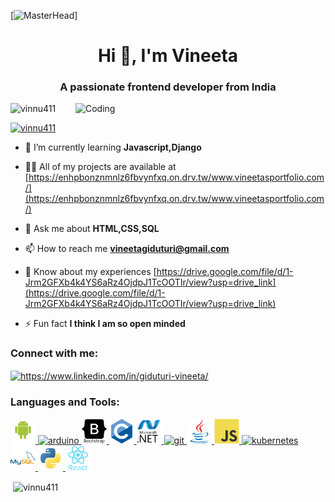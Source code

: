 [![MasterHead](https://dribbble.com/shots/20194763-Gif-Animation)]
<h1 align="center">Hi 👋, I'm Vineeta</h1>
<h3 align="center">A passionate frontend developer from India</h3>
<img align="right" alt="Coding" width="400" src="">
<p align="left"> <img src="https://komarev.com/ghpvc/?username=vinnu411&label=Profile%20views&color=0e75b6&style=flat" alt="vinnu411" /> </p>

<p align="left"> <a href="https://github.com/ryo-ma/github-profile-trophy"><img src="https://github-profile-trophy.vercel.app/?username=vinnu411" alt="vinnu411" /></a> </p>

- 🌱 I’m currently learning **Javascript,Django**

- 👨‍💻 All of my projects are available at [https://enhpbonznmnlz6fbvynfxq.on.drv.tw/www.vineetasportfolio.com/](https://enhpbonznmnlz6fbvynfxq.on.drv.tw/www.vineetasportfolio.com/)

- 💬 Ask me about **HTML,CSS,SQL**

- 📫 How to reach me **vineetagiduturi@gmail.com**

- 📄 Know about my experiences [https://drive.google.com/file/d/1-Jrm2GFXb4k4YS6aRz4OjdpJ1TcOOTIr/view?usp=drive_link](https://drive.google.com/file/d/1-Jrm2GFXb4k4YS6aRz4OjdpJ1TcOOTIr/view?usp=drive_link)

- ⚡ Fun fact **I think I am so open minded**

<h3 align="left">Connect with me:</h3>
<p align="left">
<a href="https://linkedin.com/in/https://www.linkedin.com/in/giduturi-vineeta/" target="blank"><img align="center" src="https://raw.githubusercontent.com/rahuldkjain/github-profile-readme-generator/master/src/images/icons/Social/linked-in-alt.svg" alt="https://www.linkedin.com/in/giduturi-vineeta/" height="30" width="40" /></a>
</p>

<h3 align="left">Languages and Tools:</h3>
<p align="left"> <a href="https://developer.android.com" target="_blank" rel="noreferrer"> <img src="https://raw.githubusercontent.com/devicons/devicon/master/icons/android/android-original-wordmark.svg" alt="android" width="40" height="40"/> </a> <a href="https://www.arduino.cc/" target="_blank" rel="noreferrer"> <img src="https://cdn.worldvectorlogo.com/logos/arduino-1.svg" alt="arduino" width="40" height="40"/> </a> <a href="https://getbootstrap.com" target="_blank" rel="noreferrer"> <img src="https://raw.githubusercontent.com/devicons/devicon/master/icons/bootstrap/bootstrap-plain-wordmark.svg" alt="bootstrap" width="40" height="40"/> </a> <a href="https://www.cprogramming.com/" target="_blank" rel="noreferrer"> <img src="https://raw.githubusercontent.com/devicons/devicon/master/icons/c/c-original.svg" alt="c" width="40" height="40"/> </a> <a href="https://dotnet.microsoft.com/" target="_blank" rel="noreferrer"> <img src="https://raw.githubusercontent.com/devicons/devicon/master/icons/dot-net/dot-net-original-wordmark.svg" alt="dotnet" width="40" height="40"/> </a> <a href="https://git-scm.com/" target="_blank" rel="noreferrer"> <img src="https://www.vectorlogo.zone/logos/git-scm/git-scm-icon.svg" alt="git" width="40" height="40"/> </a> <a href="https://www.java.com" target="_blank" rel="noreferrer"> <img src="https://raw.githubusercontent.com/devicons/devicon/master/icons/java/java-original.svg" alt="java" width="40" height="40"/> </a> <a href="https://developer.mozilla.org/en-US/docs/Web/JavaScript" target="_blank" rel="noreferrer"> <img src="https://raw.githubusercontent.com/devicons/devicon/master/icons/javascript/javascript-original.svg" alt="javascript" width="40" height="40"/> </a> <a href="https://kubernetes.io" target="_blank" rel="noreferrer"> <img src="https://www.vectorlogo.zone/logos/kubernetes/kubernetes-icon.svg" alt="kubernetes" width="40" height="40"/> </a> <a href="https://www.mysql.com/" target="_blank" rel="noreferrer"> <img src="https://raw.githubusercontent.com/devicons/devicon/master/icons/mysql/mysql-original-wordmark.svg" alt="mysql" width="40" height="40"/> </a> <a href="https://www.python.org" target="_blank" rel="noreferrer"> <img src="https://raw.githubusercontent.com/devicons/devicon/master/icons/python/python-original.svg" alt="python" width="40" height="40"/> </a> <a href="https://reactjs.org/" target="_blank" rel="noreferrer"> <img src="https://raw.githubusercontent.com/devicons/devicon/master/icons/react/react-original-wordmark.svg" alt="react" width="40" height="40"/> </a> </p>

<p>&nbsp;<img align="center" src="https://github-readme-stats.vercel.app/api?username=vinnu411&show_icons=true&locale=en" alt="vinnu411" /></p>

